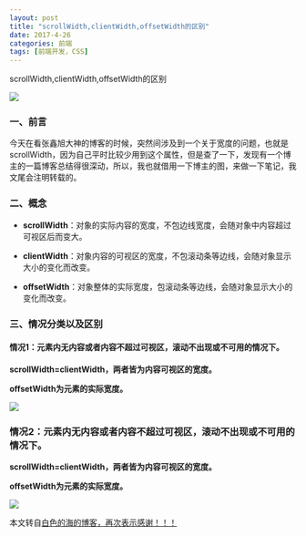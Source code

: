 ```yaml
---
layout: post
title: "scrollWidth,clientWidth,offsetWidth的区别"
date: 2017-4-26
categories: 前端
tags: [前端开发，CSS]
---
```


scrollWidth,clientWidth,offsetWidth的区别

![](http://oq2sjn05e.bkt.clouddn.com/2017-4-26-FEW-all%20type%20of%20width.jpg)

<!-- more -->

### 一、前言

今天在看张鑫旭大神的博客的时候，突然间涉及到一个关于宽度的问题，也就是scrollWidth，因为自己平时比较少用到这个属性，但是查了一下，发现有一个博主的一篇博客总结得很深动，所以，我也就借用一下博主的图，来做一下笔记，我文尾会注明转载的。

### 二、概念

+ **scrollWidth**：对象的实际内容的宽度，不包边线宽度，会随对象中内容超过可视区后而变大。 

+ **clientWidth**：对象内容的可视区的宽度，不包滚动条等边线，会随对象显示大小的变化而改变。 

+ **offsetWidth**：对象整体的实际宽度，包滚动条等边线，会随对象显示大小的变化而改变。

### 三、情况分类以及区别

#### 情况1：元素内无内容或者内容不超过可视区，滚动不出现或不可用的情况下。


**scrollWidth=clientWidth，两者皆为内容可视区的宽度。**

**offsetWidth为元素的实际宽度。**

![](http://oq2sjn05e.bkt.clouddn.com/2017-4-26-FEW-all%20type%20of%20width-1.png)


### 情况2：元素内无内容或者内容不超过可视区，滚动不出现或不可用的情况下。

**scrollWidth=clientWidth，两者皆为内容可视区的宽度。**

**offsetWidth为元素的实际宽度。**

![](http://oq2sjn05e.bkt.clouddn.com/2017-4-26-FEW-all%20type%20of%20width-2.png)

本文转自<a href="http://www.cnblogs.com/kongxianghai/p/4192032.html">白色的海的博客，再次表示感谢！！！</a>